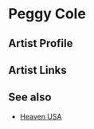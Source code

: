 # Peggy Cole

## Artist Profile



## Artist Links



## See also

- [Heaven USA](Peggy_Cole-Heaven_USA.md)

